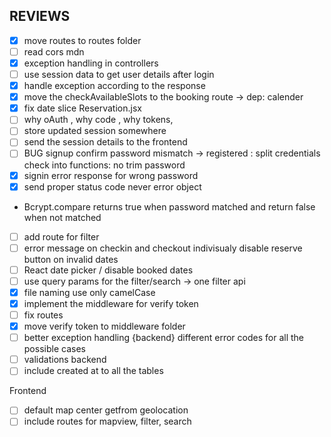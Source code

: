 ## REVIEWS

- [x] move routes to routes folder
- [ ] read cors mdn
- [x] exception handling in controllers
- [ ] use session data to get user details after login
- [x] handle exception according to the response
- [x] move the checkAvailableSlots to the booking route -> dep: calender
- [x] fix date slice Reservation.jsx
- [ ] why oAuth , why code , why tokens,
- [ ] store updated session somewhere
- [ ] send the session details to the frontend
- [ ] BUG signup confirm password mismatch -> registered : split credentials check into functions: no trim password
- [x] signin error response for wrong password
- [x] send proper status code never error object

* Bcrypt.compare returns true when password matched and return false when not matched

- [ ] add route for filter
- [ ] error message on checkin and checkout indivisualy disable reserve button on invalid dates
- [ ] React date picker / disable booked dates
- [ ] use query params for the filter/search -> one filter api
- [x] file naming use only camelCase
- [x] implement the middleware for verify token
- [ ] fix routes
- [x] move verify token to middleware folder
- [ ] better exception handling {backend} different error codes for all the possible cases
- [ ] validations backend
- [ ] include created at to all the tables

Frontend

- [ ] default map center getfrom geolocation
- [ ] include routes for mapview, filter, search
